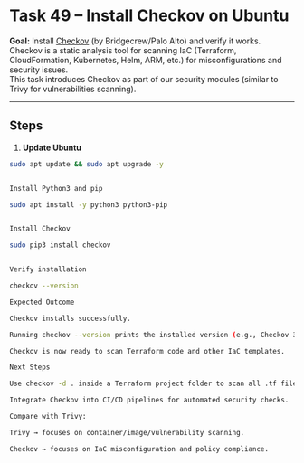 # Task 49 – Install Checkov on Ubuntu

**Goal:** Install [Checkov](https://www.checkov.io/) (by Bridgecrew/Palo Alto) and verify it works.  
Checkov is a static analysis tool for scanning IaC (Terraform, CloudFormation, Kubernetes, Helm, ARM, etc.) for misconfigurations and security issues.  
This task introduces Checkov as part of our security modules (similar to Trivy for vulnerabilities scanning).

---

## Steps

1. **Update Ubuntu**
```bash
sudo apt update && sudo apt upgrade -y


Install Python3 and pip

sudo apt install -y python3 python3-pip


Install Checkov

sudo pip3 install checkov


Verify installation

checkov --version

Expected Outcome

Checkov installs successfully.

Running checkov --version prints the installed version (e.g., Checkov 3.x.x).

Checkov is now ready to scan Terraform code and other IaC templates.

Next Steps

Use checkov -d . inside a Terraform project folder to scan all .tf files.

Integrate Checkov into CI/CD pipelines for automated security checks.

Compare with Trivy:

Trivy → focuses on container/image/vulnerability scanning.

Checkov → focuses on IaC misconfiguration and policy compliance.
